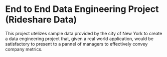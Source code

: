 <h1>End to End Data Engineering Project (Rideshare Data)</h1>
<p> This project utelizes sample data provided by the city of New York to create a data engineering project that, given a real world application,
  would be satisfactory to present to a pannel of managers to effectively convey company metrics.
</p>
